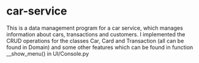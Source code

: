 # car-service

This is a data management program for a car service, which manages information about cars, transactions and customers. I implemented the CRUD operations for the classes Car, Card and Transaction (all can be found in Domain) and some other features which can be found in function __show_menu() in UI/Console.py
